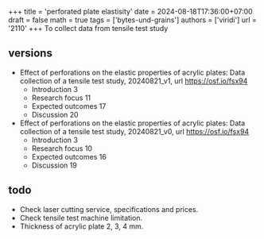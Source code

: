 +++
title = 'perforated plate elastisity'
date = 2024-08-18T17:36:00+07:00
draft = false
math = true
tags = ['bytes-und-grains']
authors = ['viridi']
url = '2110'
+++
To collect data from tensile test study<!--more-->

## versions
+ Effect of perforations on the elastic properties of acrylic plates: Data collection of a tensile test study, 20240821_v1, url https://osf.io/fsx94
  - Introduction 3
  - Research focus 11
  - Expected outcomes 17
  - Discussion 20
+ Effect of perforations on the elastic properties of acrylic plates: Data collection of a tensile test study, 20240821_v0, url https://osf.io/fsx94
  - Introduction 3
  - Research focus 10
  - Expected outcomes 16
  - Discussion 19
  

## todo
- Check laser cutting service, specifications and prices.
- Check tensile test machine limitation.
- Thickness of acrylic plate 2, 3, 4 mm.
